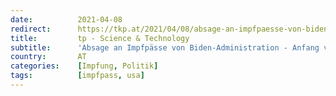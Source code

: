```yaml
---
date:          2021-04-08
redirect:      https://tkp.at/2021/04/08/absage-an-impfpaesse-von-biden-administration-anfang-vom-ende/
title:         tp - Science & Technology
subtitle:      'Absage an Impfpässe von Biden-Administration - Anfang vom Ende?'
country:       AT
categories:    [Impfung, Politik]
tags:          [impfpass, usa]
---
```

